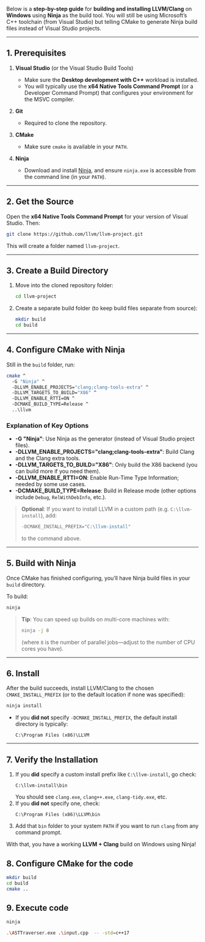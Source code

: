 Below is a **step-by-step guide** for **building and installing LLVM/Clang** on **Windows** using **Ninja** as the build tool. You will still be using Microsoft’s C++ toolchain (from Visual Studio) but telling CMake to generate Ninja build files instead of Visual Studio projects.

---

## 1. Prerequisites

1. **Visual Studio** (or the Visual Studio Build Tools)  
   - Make sure the **Desktop development with C++** workload is installed.  
   - You will typically use the **x64 Native Tools Command Prompt** (or a Developer Command Prompt) that configures your environment for the MSVC compiler.

2. **Git**  
   - Required to clone the repository.

3. **CMake**  
   - Make sure `cmake` is available in your `PATH`.

4. **Ninja**  
   - Download and install [Ninja](https://ninja-build.org/), and ensure `ninja.exe` is accessible from the command line (in your `PATH`).

---

## 2. Get the Source

Open the **x64 Native Tools Command Prompt** for your version of Visual Studio. Then:

```bash
git clone https://github.com/llvm/llvm-project.git
```

This will create a folder named `llvm-project`.

---

## 3. Create a Build Directory

1. Move into the cloned repository folder:
   ```bash
   cd llvm-project
   ```
2. Create a separate build folder (to keep build files separate from source):
   ```bash
   mkdir build
   cd build
   ```

---

## 4. Configure CMake with Ninja

Still in the `build` folder, run:

```bash
cmake ^
  -G "Ninja" ^
  -DLLVM_ENABLE_PROJECTS="clang;clang-tools-extra" ^
  -DLLVM_TARGETS_TO_BUILD="X86" ^
  -DLLVM_ENABLE_RTTI=ON ^
  -DCMAKE_BUILD_TYPE=Release ^
  ..\llvm
```

### Explanation of Key Options

- **-G "Ninja"**: Use Ninja as the generator (instead of Visual Studio project files).  
- **-DLLVM_ENABLE_PROJECTS="clang;clang-tools-extra"**: Build Clang and the Clang extra tools.  
- **-DLLVM_TARGETS_TO_BUILD="X86"**: Only build the X86 backend (you can build more if you need them).  
- **-DLLVM_ENABLE_RTTI=ON**: Enable Run-Time Type Information; needed by some use cases.  
- **-DCMAKE_BUILD_TYPE=Release**: Build in Release mode (other options include `Debug`, `RelWithDebInfo`, etc.).  

> **Optional**: If you want to install LLVM in a custom path (e.g. `C:\llvm-install`), add:
> ```bash
> -DCMAKE_INSTALL_PREFIX="C:\llvm-install"
> ```
> to the command above.

---

## 5. Build with Ninja

Once CMake has finished configuring, you’ll have Ninja build files in your `build` directory.

To build:

```bash
ninja
```

> **Tip**: You can speed up builds on multi-core machines with:
> ```bash
> ninja -j 8
> ```
> (where `8` is the number of parallel jobs—adjust to the number of CPU cores you have).

---

## 6. Install

After the build succeeds, install LLVM/Clang to the chosen `CMAKE_INSTALL_PREFIX` (or to the default location if none was specified):

```bash
ninja install
```

- If you **did not** specify `-DCMAKE_INSTALL_PREFIX`, the default install directory is typically:
  ```
  C:\Program Files (x86)\LLVM
  ```

---

## 7. Verify the Installation

1. If you **did** specify a custom install prefix like `C:\llvm-install`, go check:
   ```
   C:\llvm-install\bin
   ```
   You should see `clang.exe`, `clang++.exe`, `clang-tidy.exe`, etc.
2. If you **did not** specify one, check:
   ```
   C:\Program Files (x86)\LLVM\bin
   ```
3. Add that `bin` folder to your system `PATH` if you want to run `clang` from any command prompt.

With that, you have a working **LLVM + Clang** build on Windows using Ninja!

## 8. Configure CMake for the code

```bash
mkdir build
cd build
cmake ..
```

## 9. Execute code
```bash
ninja
```

```bash
.\ASTTraverser.exe .\input.cpp  -- -std=c++17
```